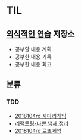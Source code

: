# TIL

## [의식적인 연습](https://github.com/slipp/jwp-book) 저장소
* 공부할 내용 계획
* 공부한 내용 기록
* 공부한 내용 회고

## 분류
### TDD
* [2018104rd 사다리게임](https://github.com/ddingcham/TIL/tree/master/201810_3rd)
* [리팩토링-나쁜 냄새 정리](https://github.com/ddingcham/TIL/blob/master/201810_3rd/Bad_Smell.md)
* [2018104rd 로또게임](https://github.com/ddingcham/TIL/tree/master/201810_4th)
